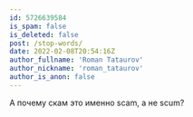 ```yaml
---
id: 5726639584
is_spam: false
is_deleted: false
post: /stop-words/
date: 2022-02-08T20:54:16Z
author_fullname: 'Roman Tataurov'
author_nickname: 'roman_tataurov'
author_is_anon: false
---
```


<p>А почему скам это именно scam, а не scum?</p>

